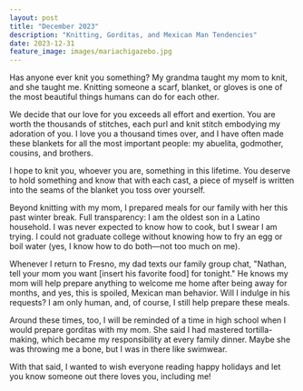 ```yaml
---
layout: post
title: "December 2023"
description: "Knitting, Gorditas, and Mexican Man Tendencies"
date: 2023-12-31
feature_image: images/mariachigazebo.jpg
---
```


Has anyone ever knit you something? My grandma taught my mom to knit, and she taught me. Knitting someone a scarf, blanket, or gloves is one of the most beautiful things humans can do for each other. 

<!--more-->

We decide that our love for you exceeds all effort and exertion. You are worth the thousands of stitches, each purl and knit stitch embodying my adoration of you. I love you a thousand times over, and I have often made these blankets for all the most important people: my abuelita, godmother, cousins, and brothers. 

I hope to knit you, whoever you are, something in this lifetime. You deserve to hold something and know that with each cast, a piece of myself is written into the seams of the blanket you toss over yourself. 

Beyond knitting with my mom, I prepared meals for our family with her this past winter break. Full transparency: I am the oldest son in a Latino household. I was never expected to know how to cook, but I swear I am trying. I could not graduate college without knowing how to fry an egg or boil water (yes, I know how to do both—not too much on me). 

Whenever I return to Fresno, my dad texts our family group chat, "Nathan, tell your mom you want [insert his favorite food] for tonight." He knows my mom will help prepare anything to welcome me home after being away for months, and yes, this is spoiled, Mexican man behavior. Will I indulge in his requests? I am only human, and, of course, I still help prepare these meals. 

Around these times, too, I will be reminded of a time in high school when I would prepare gorditas with my mom. She said I had mastered tortilla-making, which became my responsibility at every family dinner. Maybe she was throwing me a bone, but I was in there like swimwear.

With that said, I wanted to wish everyone reading happy holidays and let you know someone out there loves you, including me!
